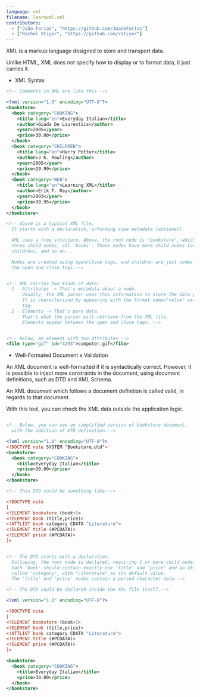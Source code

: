 ```yaml
---
language: xml
filename: learnxml.xml
contributors:
  - ["João Farias", "https://github.com/JoaoGFarias"]
  - ["Rachel Stiyer", "https://github.com/rstiyer"]
---
```


XML is a markup language designed to store and transport data.

Unlike HTML, XML does not specify how to display or to format data, it just carries it.

* XML Syntax

```xml
<!-- Comments in XML are like this -->

<?xml version="1.0" encoding="UTF-8"?>
<bookstore>
  <book category="COOKING">
    <title lang="en">Everyday Italian</title>
    <author>Giada De Laurentiis</author>
    <year>2005</year>
    <price>30.00</price>
  </book>
  <book category="CHILDREN">
    <title lang="en">Harry Potter</title>
    <author>J K. Rowling</author>
    <year>2005</year>
    <price>29.99</price>
  </book>
  <book category="WEB">
    <title lang="en">Learning XML</title>
    <author>Erik T. Ray</author>
    <year>2003</year>
    <price>39.95</price>
  </book>
</bookstore>

<!-- Above is a typical XML file.
  It starts with a declaration, informing some metadata (optional).

  XML uses a tree structure. Above, the root node is 'bookstore', which has
  three child nodes, all 'books'. Those nodes have more child nodes (or
  children), and so on...

  Nodes are created using open/close tags, and children are just nodes between
  the open and close tags.-->


<!-- XML carries two kinds of data:
  1 - Attributes -> That's metadata about a node.
      Usually, the XML parser uses this information to store the data properly.
      It is characterized by appearing with the format name="value" within the opening
      tag.
  2 - Elements -> That's pure data.
      That's what the parser will retrieve from the XML file.
      Elements appear between the open and close tags. -->


<!-- Below, an element with two attributes -->
<file type="gif" id="4293">computer.gif</file>


```

* Well-Formated Document x Validation

An XML document is well-formatted if it is syntactically correct.
However, it is possible to inject more constraints in the document,
using document definitions, such as DTD and  XML Schema.

An XML document which follows a document definition is called valid,
in regards to that document.

With this tool, you can check the XML data outside the application logic.

```xml

<!-- Below, you can see an simplified version of bookstore document,
  with the addition of DTD definition.-->

<?xml version="1.0" encoding="UTF-8"?>
<!DOCTYPE note SYSTEM "Bookstore.dtd">
<bookstore>
  <book category="COOKING">
    <title>Everyday Italian</title>
    <price>30.00</price>
  </book>
</bookstore>

<!-- This DTD could be something like:-->

<!DOCTYPE note
[
<!ELEMENT bookstore (book+)>
<!ELEMENT book (title,price)>
<!ATTLIST book category CDATA "Literature">
<!ELEMENT title (#PCDATA)>
<!ELEMENT price (#PCDATA)>
]>


<!-- The DTD starts with a declaration.
  Following, the root node is declared, requiring 1 or more child nodes 'book'.
  Each 'book' should contain exactly one 'title' and 'price' and an attribute
  called 'category', with "Literature" as its default value.
  The 'title' and 'price' nodes contain a parsed character data.-->

<!-- The DTD could be declared inside the XML file itself.-->

<?xml version="1.0" encoding="UTF-8"?>

<!DOCTYPE note
[
<!ELEMENT bookstore (book+)>
<!ELEMENT book (title,price)>
<!ATTLIST book category CDATA "Literature">
<!ELEMENT title (#PCDATA)>
<!ELEMENT price (#PCDATA)>
]>

<bookstore>
  <book category="COOKING">
    <title>Everyday Italian</title>
    <price>30.00</price>
  </book>
</bookstore>
```
